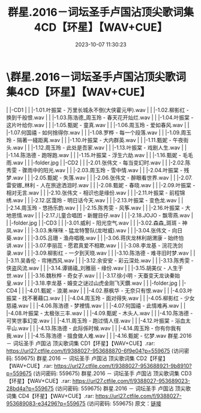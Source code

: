 ﻿---
title: 群星.2016－词坛圣手卢国沾顶尖歌词集4CD【环星】【WAV+CUE】
date: 2023-10-07 11:30:23
categories: WAV车载音乐、镜像
tags: 华语中文
---
# \群星.2016－词坛圣手卢国沾顶尖歌词集4CD【环星】【WAV+CUE】

| |-CD1
| | |-1.01.叶振棠 - 万里长城永不倒(大侠霍元甲).wav
| | |-1.02.柳影红 - 换到千般恨.wav
| | |-1.03.陈浩德_周玉玲 - 春天花开灿烂.wav
| | |-1.04.叶振棠 - 这片叶给你.wav
| | |-1.05.甄妮 - 童真.wav
| | |-1.06.周玉玲 - 爱如春风.wav
| | |-1.07.何国禧 - 如何捨得你.wav
| | |-1.08.罗桦 - 每一个段落.wav
| | |-1.09.周玉玲 - 隔著一綫距离.wav
| | |-1.10.叶振棠 - 大内群英.wav
| | |-1.11.甄妮 - 午夜街头.wav
| | |-1.12.周玉玲 - 此处是吾家.wav
| | |-1.13.叶振棠 - 戏剧人生.wav
| | |-1.14.陈浩德 - 跑呀跑.wav
| | |-1.15.叶振棠 - 浮生六劫.wav
| | |-1.16.甄妮 - 毛毛雨.wav
| | |-folder.jpg
| |-CD2
| | |-2.01.张伟文 - 每当变幻时.wav
| | |-2.02.陈秀雯 - 骤雨中的阳光.wav
| | |-2.03.周玉玲 - 雪中情.wav
| | |-2.04.叶振棠 - 残梦.wav
| | |-2.05.甄妮 - 失落.wav
| | |-2.06.张伟文 - 醉眼看世界.wav
| | |-2.07.雷安娜_林利 - 人在旅途洒泪时.wav
| | |-2.08.甄妮 - 春晓.wav
| | |-2.09.叶振棠 - 相对无言.wav
| | |-2.10.张伟文 - 相识也是缘份.wav
| | |-2.11.叶振棠 - 前程锦绣.wav
| | |-2.12.区霭玲 - 明日话今天.wav
| | |-2.13.叶振棠 - 变色龙.wav
| | |-2.14.周玉玲 - 悠扬乐韵.wav
| | |-2.15.陈秀雯 - 风筝.wav
| | |-2.16.叶振棠 - 大地恩情.wav
| | |-2.17.儿童合唱团 - 新醒目仔.wav
| | |-2.18.JOJO - 飘零燕.wav
| | |-folder.jpg
| |-CD3
| | |-3.01.威利 - 阳光空气.wav
| | |-3.02.森森_斑斑 - 神凤.wav
| | |-3.03.朱咪咪 - 猛龙特警队(龙咁威).wav
| | |-3.04.张伟文 - 向日葵.wav
| | |-3.05.吕珊 - 渔舟唱晚.wav
| | |-3.06.蒋庆龙林利胡渭康 - 始终怕讲.wav
| | |-3.07.李丽蕊 - 愿君真爱不相欺.wav
| | |-3.08.李龙基 - 浣花洗剑录.wav
| | |-3.09.柳影红 - 一夕到天晓.wav
| | |-3.10.陈浩德 - 难寻旧时梦.wav
| | |-3.11.吴香伦 - 帘捲西风.wav
| | |-3.12.余安安 - 彩云深处.wav
| | |-3.13.陈秀雯 - 侠盗风流.wav
| | |-3.14.谭锡禧_刘雅丽 - 缘份.wav
| | |-3.15.胡美仪 - 人生于世.wav
| | |-3.16.魏秋桦 - 奇女子.wav
| | |-3.17.徐小明 - 天蚕变天龙诀秦始皇.wav
| | |-3.18.李龙基 - 婚变之谜过山虎金刚飞天鑽.wav
| | |-folder.jpg
| |-CD4
| | |-4.01.甄妮 - 浪潮.wav
| | |-4.02.蔡枫华 - 无奈只有恨.wav
| | |-4.03.叶振棠 - 找不著藉口.wav
| | |-4.04.周玉玲 - 面对得失.wav
| | |-4.05.柳影红 - 少女慈禧.wav
| | |-4.06.陈浩德 - 梦裡情.wav
| | |-4.07.何国禧 - 此情难再.wav
| | |-4.08.叶振棠 - 太极张三丰.wav
| | |-4.09.甄妮 - 木头人.wav
| | |-4.10.陈浩德 - 可笑世事幻变.wav
| | |-4.11.周玉玲 - 跑过情人径.wav
| | |-4.12.叶振棠 - 浴血太平山.wav
| | |-4.13.陈浩德 - 此际係时候.wav
| | |-4.14.周玉玲 - 你有你我有我.wav
| | |-4.15.陈浩德 - 搵食做人难.wav
| | |-4.16.甄妮 - 忆梦.wav
群星.2016 － 词坛圣手 卢国沾 顶尖歌词集 CD1【环星】【WAV+CUE】.rar: https://url27.ctfile.com/f/9388027-953688870-6f9e04?p=559675
(访问密码: 559675)
群星.2016 － 词坛圣手 卢国沾 顶尖歌词集 CD2【环星】【WAV+CUE】.rar: https://url27.ctfile.com/f/9388027-953688921-9b8910?p=559675
(访问密码: 559675)
群星.2016 － 词坛圣手 卢国沾 顶尖歌词集 CD3【环星】【WAV+CUE】.rar: https://url27.ctfile.com/f/9388027-953689023-28bd4a?p=559675
(访问密码: 559675)
群星.2016 － 词坛圣手 卢国沾 顶尖歌词集 CD4【环星】【WAV+CUE】.rar: https://url27.ctfile.com/f/9388027-953689083-e34296?p=559675
(访问密码: 559675)
原文：[链接](https://blog.sina.com.cn/s/blog_1647c7e76010313ly.html)